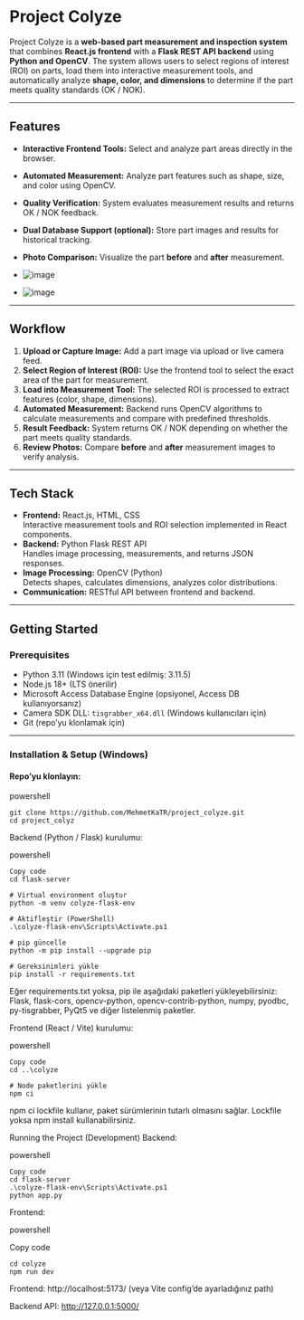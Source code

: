 # Project Colyze

Project Colyze is a **web-based part measurement and inspection system** that combines **React.js frontend** with a **Flask REST API backend** using **Python and OpenCV**. The system allows users to select regions of interest (ROI) on parts, load them into interactive measurement tools, and automatically analyze **shape, color, and dimensions** to determine if the part meets quality standards (OK / NOK).

---

## Features

- **Interactive Frontend Tools:** Select and analyze part areas directly in the browser.
- **Automated Measurement:** Analyze part features such as shape, size, and color using OpenCV.
- **Quality Verification:** System evaluates measurement results and returns OK / NOK feedback.
- **Dual Database Support (optional):** Store part images and results for historical tracking.
- **Photo Comparison:** Visualize the part **before** and **after** measurement.

- ![image](https://github.com/user-attachments/assets/49171c01-57e4-42f3-86b7-7b6239e97013)

- ![image](https://github.com/user-attachments/assets/69abdb27-4a11-4c25-a25c-6662716ce6ae)

---

## Workflow

1. **Upload or Capture Image:** Add a part image via upload or live camera feed.
2. **Select Region of Interest (ROI):** Use the frontend tool to select the exact area of the part for measurement.
3. **Load into Measurement Tool:** The selected ROI is processed to extract features (color, shape, dimensions).
4. **Automated Measurement:** Backend runs OpenCV algorithms to calculate measurements and compare with predefined thresholds.
5. **Result Feedback:** System returns OK / NOK depending on whether the part meets quality standards.
6. **Review Photos:** Compare **before** and **after** measurement images to verify analysis.

---

## Tech Stack

- **Frontend:** React.js, HTML, CSS  
  Interactive measurement tools and ROI selection implemented in React components.
- **Backend:** Python Flask REST API  
  Handles image processing, measurements, and returns JSON responses.
- **Image Processing:** OpenCV (Python)  
  Detects shapes, calculates dimensions, analyzes color distributions.
- **Communication:** RESTful API between frontend and backend.

---

## Getting Started

### Prerequisites

- Python 3.11 (Windows için test edilmiş: 3.11.5)  
- Node.js 18+ (LTS önerilir)  
- Microsoft Access Database Engine (opsiyonel, Access DB kullanıyorsanız)  
- Camera SDK DLL: `tisgrabber_x64.dll` (Windows kullanıcıları için)  
- Git (repo’yu klonlamak için)  

---

### Installation & Setup (Windows)

#### Repo’yu klonlayın:

powershell
```
git clone https://github.com/MehmetKaTR/project_colyze.git
cd project_colyz
```

Backend (Python / Flask) kurulumu:

powershell
```
Copy code
cd flask-server

# Virtual environment oluştur
python -m venv colyze-flask-env

# Aktifleştir (PowerShell)
.\colyze-flask-env\Scripts\Activate.ps1

# pip güncelle
python -m pip install --upgrade pip

# Gereksinimleri yükle
pip install -r requirements.txt
```

Eğer requirements.txt yoksa, pip ile aşağıdaki paketleri yükleyebilirsiniz:
Flask, flask-cors, opencv-python, opencv-contrib-python, numpy, pyodbc, py-tisgrabber, PyQt5 ve diğer listelenmiş paketler.

Frontend (React / Vite) kurulumu:

powershell
```
Copy code
cd ..\colyze

# Node paketlerini yükle
npm ci
```

npm ci lockfile kullanır, paket sürümlerinin tutarlı olmasını sağlar. Lockfile yoksa npm install kullanabilirsiniz.

Running the Project (Development)
Backend:


powershell

```
Copy code
cd flask-server
.\colyze-flask-env\Scripts\Activate.ps1
python app.py
```

Frontend:

powershell

Copy code
```
cd colyze
npm run dev
```

Frontend: http://localhost:5173/ (veya Vite config’de ayarladığınız path)

Backend API: http://127.0.0.1:5000/




